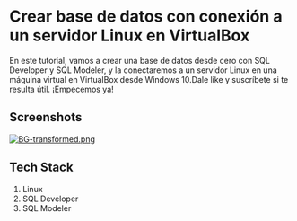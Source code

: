 # Crear base de datos con conexión a un servidor Linux en VirtualBox
 
En este tutorial, vamos a crear una base de datos desde cero con SQL Developer y SQL Modeler, y la conectaremos a un servidor Linux en una máquina virtual en VirtualBox desde Windows 10.Dale like y suscríbete si te resulta útil. ¡Empecemos ya!






## Screenshots


[![BG-transformed.png](https://i.postimg.cc/pXxD0Nsc/Vbox.png)](https://postimg.cc/vgWZTdF9)
## Tech Stack

1. Linux
2. SQL Developer
3. SQL Modeler


